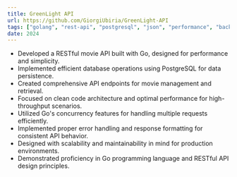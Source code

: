 ```yaml
---
title: GreenLight API
url: https://github.com/GiorgiUbiria/GreenLight-API
tags: ["golang", "rest-api", "postgresql", "json", "performance", "backend"]
date: 2024
---
```


- Developed a RESTful movie API built with Go, designed for performance and simplicity.
- Implemented efficient database operations using PostgreSQL for data persistence.
- Created comprehensive API endpoints for movie management and retrieval.
- Focused on clean code architecture and optimal performance for high-throughput scenarios.
- Utilized Go's concurrency features for handling multiple requests efficiently.
- Implemented proper error handling and response formatting for consistent API behavior.
- Designed with scalability and maintainability in mind for production environments.
- Demonstrated proficiency in Go programming language and RESTful API design principles. 